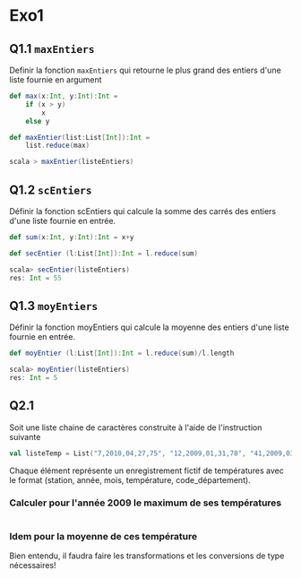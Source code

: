 # Exo1

## Q1.1 `maxEntiers`

Definir la fonction `maxEntiers` qui retourne le plus grand des entiers d'une liste fournie en argument

```scala
def max(x:Int, y:Int):Int =
    if (x > y)
        x 
    else y

def maxEntier(list:List[Int]):Int = 
    list.reduce(max)

scala > maxEntier(listeEntiers)
```

## Q1.2 `scEntiers`

Définir la fonction scEntiers qui calcule la somme des carrés des entiers d'une liste fournie en entrée.

```scala
def sum(x:Int, y:Int):Int = x+y

def secEntier (l:List[Int]):Int = l.reduce(sum)

scala> secEntier(listeEntiers)
res: Int = 55
```

## Q1.3 `moyEntiers`

Définir la fonction moyEntiers qui calcule la moyenne des entiers d'une liste fournie en entrée.

```scala
def moyEntier (l:List[Int]):Int = l.reduce(sum)/l.length

scala> moyEntier(listeEntiers)
res: Int = 5
```

## Q2.1

Soit une liste chaine de caractères construite à l'aide de l'instruction suivante

```scala
val listeTemp = List("7,2010,04,27,75", "12,2009,01,31,78", "41,2009,03,25,95", "2,2008,04,28,76", "7,2010,02,32,91")
```

Chaque élément représente un enregistrement fictif de températures avec le format (station, année, mois, température, code_département).

### Calculer pour l'année 2009 le maximum de ses températures

```scala

```

### Idem pour la moyenne de ces température

Bien entendu, il faudra faire les transformations et les conversions de type nécessaires!